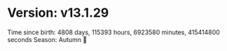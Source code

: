 # Version: v13.1.29
Time since birth: 4808 days, 115393 hours, 6923580 minutes, 415414800 seconds
Season: Autumn 🍁
